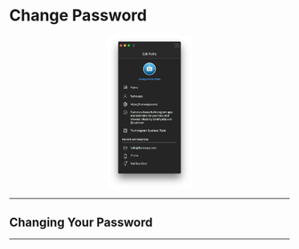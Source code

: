 # Change Password

<p style="text-align: center; margin-top: 1em;"><img src="/views/assets/edit-profile.png" width="30%" height="30%" /></p>

------

## Changing Your Password



------
